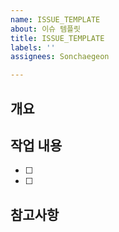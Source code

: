 ```yaml
---
name: ISSUE_TEMPLATE
about: 이슈 템플릿
title: ISSUE_TEMPLATE
labels: ''
assignees: Sonchaegeon

---
```


## 개요
> <!-- 작업 목적 및 개요 작성 -->

## 작업 내용
- [ ] <!-- 작업 내용 작성 -->
- [ ] <!-- 작업 내용 작성 -->

## 참고사항

<!-- 참고사항 작성 -->
